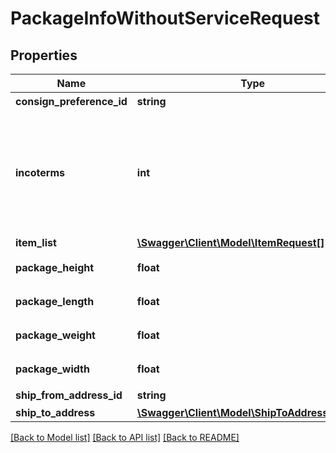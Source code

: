 # PackageInfoWithoutServiceRequest

## Properties
Name | Type | Description | Notes
------------ | ------------- | ------------- | -------------
**consign_preference_id** | **string** | 交运偏好ID | 
**incoterms** | **int** | 国贸条规，可用值:0 - DDP(卖家承担关税) 1 - DDU(买家承担关税) 为空时默认值为DDU | [optional] 
**item_list** | [**\Swagger\Client\Model\ItemRequest[]**](ItemRequest.md) |  | 
**package_height** | **float** | 包裹高度（cm） | 
**package_length** | **float** | 包裹长度（cm） | 
**package_weight** | **float** | 包裹重量（g） | 
**package_width** | **float** | 包裹宽度（cm） | 
**ship_from_address_id** | **string** | 发货地址ID | 
**ship_to_address** | [**\Swagger\Client\Model\ShipToAddressRequest**](ShipToAddressRequest.md) |  | 

[[Back to Model list]](../README.md#documentation-for-models) [[Back to API list]](../README.md#documentation-for-api-endpoints) [[Back to README]](../README.md)


